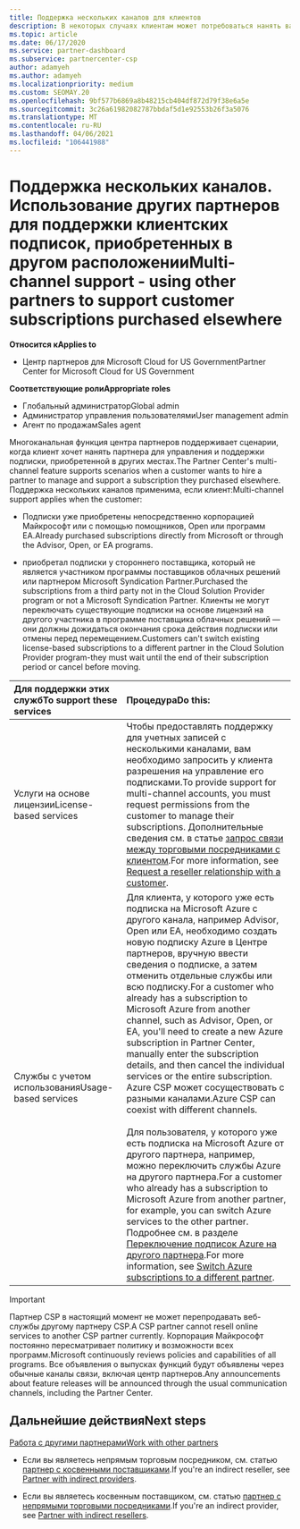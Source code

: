 ```yaml
---
title: Поддержка нескольких каналов для клиентов
description: В некоторых случаях клиентам может потребоваться нанять вас за предоставление и поддержку подписки, приобретенной в других местах.
ms.topic: article
ms.date: 06/17/2020
ms.service: partner-dashboard
ms.subservice: partnercenter-csp
author: adamyeh
ms.author: adamyeh
ms.localizationpriority: medium
ms.custom: SEOMAY.20
ms.openlocfilehash: 9bf577b6869a8b48215cb404df872d79f38e6a5e
ms.sourcegitcommit: 3c26a61982082787bbdaf5d1e92553b26f3a5076
ms.translationtype: MT
ms.contentlocale: ru-RU
ms.lasthandoff: 04/06/2021
ms.locfileid: "106441988"
---
```

# <a name="multi-channel-support---using-other-partners-to-support-customer-subscriptions-purchased-elsewhere"></a><span data-ttu-id="ec0e6-103">Поддержка нескольких каналов. Использование других партнеров для поддержки клиентских подписок, приобретенных в другом расположении</span><span class="sxs-lookup"><span data-stu-id="ec0e6-103">Multi-channel support - using other partners to support customer subscriptions purchased elsewhere</span></span>

<span data-ttu-id="ec0e6-104">**Относится к**</span><span class="sxs-lookup"><span data-stu-id="ec0e6-104">**Applies to**</span></span>

- <span data-ttu-id="ec0e6-105">Центр партнеров для Microsoft Cloud for US Government</span><span class="sxs-lookup"><span data-stu-id="ec0e6-105">Partner Center for Microsoft Cloud for US Government</span></span>

<span data-ttu-id="ec0e6-106">**Соответствующие роли**</span><span class="sxs-lookup"><span data-stu-id="ec0e6-106">**Appropriate roles**</span></span>

- <span data-ttu-id="ec0e6-107">Глобальный администратор</span><span class="sxs-lookup"><span data-stu-id="ec0e6-107">Global admin</span></span>
- <span data-ttu-id="ec0e6-108">Администратор управления пользователями</span><span class="sxs-lookup"><span data-stu-id="ec0e6-108">User management admin</span></span>
- <span data-ttu-id="ec0e6-109">Агент по продажам</span><span class="sxs-lookup"><span data-stu-id="ec0e6-109">Sales agent</span></span>

<span data-ttu-id="ec0e6-110">Многоканальная функция центра партнеров поддерживает сценарии, когда клиент хочет нанять партнера для управления и поддержки подписки, приобретенной в других местах.</span><span class="sxs-lookup"><span data-stu-id="ec0e6-110">The Partner Center's multi-channel feature supports scenarios when a customer wants to hire a partner to manage and support a subscription they purchased elsewhere.</span></span> <span data-ttu-id="ec0e6-111">Поддержка нескольких каналов применима, если клиент:</span><span class="sxs-lookup"><span data-stu-id="ec0e6-111">Multi-channel support applies when the customer:</span></span>

- <span data-ttu-id="ec0e6-112">Подписки уже приобретены непосредственно корпорацией Майкрософт или с помощью помощников, Open или программ EA.</span><span class="sxs-lookup"><span data-stu-id="ec0e6-112">Already purchased subscriptions directly from Microsoft or through the Advisor, Open, or EA programs.</span></span>

- <span data-ttu-id="ec0e6-113">приобретал подписки у стороннего поставщика, который не является участником программы поставщиков облачных решений или партнером Microsoft Syndication Partner.</span><span class="sxs-lookup"><span data-stu-id="ec0e6-113">Purchased the subscriptions from a third party not in the Cloud Solution Provider program or not a Microsoft Syndication Partner.</span></span> <span data-ttu-id="ec0e6-114">Клиенты не могут переключать существующие подписки на основе лицензий на другого участника в программе поставщика облачных решений — они должны дожидаться окончания срока действия подписки или отмены перед перемещением.</span><span class="sxs-lookup"><span data-stu-id="ec0e6-114">Customers can't switch existing license-based subscriptions to a different partner in the Cloud Solution Provider program-they must wait until the end of their subscription period or cancel before moving.</span></span>

|<span data-ttu-id="ec0e6-115">Для поддержки этих служб</span><span class="sxs-lookup"><span data-stu-id="ec0e6-115">To support these services</span></span>  | <span data-ttu-id="ec0e6-116">Процедура</span><span class="sxs-lookup"><span data-stu-id="ec0e6-116">Do this:</span></span> |
|:---------|:---------|
|<span data-ttu-id="ec0e6-117">Услуги на основе лицензии</span><span class="sxs-lookup"><span data-stu-id="ec0e6-117">License-based services</span></span>    | <span data-ttu-id="ec0e6-118">Чтобы предоставлять поддержку для учетных записей с несколькими каналами, вам необходимо запросить у клиента разрешения на управление его подписками.</span><span class="sxs-lookup"><span data-stu-id="ec0e6-118">To provide support for multi-channel accounts, you must request permissions from the customer to manage their subscriptions.</span></span> <span data-ttu-id="ec0e6-119">Дополнительные сведения см. в статье [запрос связи между торговыми посредниками с клиентом](request-a-relationship-with-a-customer.md).</span><span class="sxs-lookup"><span data-stu-id="ec0e6-119">For more information, see [Request a reseller relationship with a customer](request-a-relationship-with-a-customer.md).</span></span>   |
|<span data-ttu-id="ec0e6-120">Службы с учетом использования</span><span class="sxs-lookup"><span data-stu-id="ec0e6-120">Usage-based services</span></span>     |  <span data-ttu-id="ec0e6-121">Для клиента, у которого уже есть подписка на Microsoft Azure с другого канала, например Advisor, Open или EA, необходимо создать новую подписку Azure в Центре партнеров, вручную ввести сведения о подписке, а затем отменить отдельные службы или всю подписку.</span><span class="sxs-lookup"><span data-stu-id="ec0e6-121">For a customer who already has a subscription to Microsoft Azure from another channel, such as Advisor, Open, or EA, you'll need to create a new Azure subscription in Partner Center, manually enter the subscription details, and then cancel the individual services or the entire subscription.</span></span> <span data-ttu-id="ec0e6-122">Azure CSP может сосуществовать с разными каналами.</span><span class="sxs-lookup"><span data-stu-id="ec0e6-122">Azure CSP can coexist with different channels.</span></span><br/><br/> <span data-ttu-id="ec0e6-123">Для пользователя, у которого уже есть подписка на Microsoft Azure от другого партнера, например, можно переключить службы Azure на другого партнера.</span><span class="sxs-lookup"><span data-stu-id="ec0e6-123">For a customer who already has a subscription to Microsoft Azure from another partner, for example, you can switch Azure services to the other partner.</span></span>  <span data-ttu-id="ec0e6-124">Подробнее см. в разделе [Переключение подписок Azure на другого партнера](switch-azure-subscriptions-to-a-different-partner.md).</span><span class="sxs-lookup"><span data-stu-id="ec0e6-124">For more information, see [Switch Azure subscriptions to a different partner](switch-azure-subscriptions-to-a-different-partner.md).</span></span> |

> [!IMPORTANT]  
> <span data-ttu-id="ec0e6-125">Партнер CSP в настоящий момент не может перепродавать веб-службы другому партнеру CSP.</span><span class="sxs-lookup"><span data-stu-id="ec0e6-125">A CSP partner cannot resell online services to another CSP partner currently.</span></span> <span data-ttu-id="ec0e6-126">Корпорация Майкрософт постоянно пересматривает политику и возможности всех программ.</span><span class="sxs-lookup"><span data-stu-id="ec0e6-126">Microsoft continuously reviews policies and capabilities of all programs.</span></span> <span data-ttu-id="ec0e6-127">Все объявления о выпусках функций будут объявлены через обычные каналы связи, включая центр партнеров.</span><span class="sxs-lookup"><span data-stu-id="ec0e6-127">Any announcements about feature releases will be announced through the usual communication channels, including the Partner Center.</span></span>

## <a name="next-steps"></a><span data-ttu-id="ec0e6-128">Дальнейшие действия</span><span class="sxs-lookup"><span data-stu-id="ec0e6-128">Next steps</span></span>

[<span data-ttu-id="ec0e6-129">Работа с другими партнерами</span><span class="sxs-lookup"><span data-stu-id="ec0e6-129">Work with other partners</span></span>](work-with-other-partners.md)

- <span data-ttu-id="ec0e6-130">Если вы являетесь непрямым торговым посредником, см. статью [партнер с косвенными поставщиками](indirect-reseller-tasks-in-partner-center.md).</span><span class="sxs-lookup"><span data-stu-id="ec0e6-130">If you're an indirect reseller, see [Partner with indirect providers](indirect-reseller-tasks-in-partner-center.md).</span></span>

- <span data-ttu-id="ec0e6-131">Если вы являетесь косвенным поставщиком, см. статью [партнер с непрямыми торговыми посредниками](indirect-provider-tasks-in-partner-center.md).</span><span class="sxs-lookup"><span data-stu-id="ec0e6-131">If you're an indirect provider, see [Partner with indirect resellers](indirect-provider-tasks-in-partner-center.md).</span></span>
